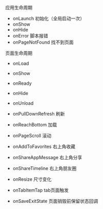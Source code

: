 ﻿应用生命周期
- onLaunch   初始化（全局启动一次）
- onShow 
- onHide
- onError  脚本报错
- onPageNotFound 找不到页面



页面生命周期

- onLoad
- onShow
- onReady
- onHide
- onUnload



- onPullDownRefresh 刷新

- onReachBottom 加载

- onPageScroll 滚动

- onAddToFavorites 右上角收藏

- onShareAppMessage 右上角分享

- onShareTimeline 右上角朋友圈

- onResize 尺寸变化

- onTabItemTap tab页面触发

- onSaveExitState 页面销毁前保留状态回调

 

